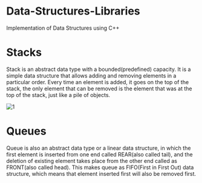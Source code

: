 # Data-Structures-Libraries
Implementation of Data Structures using C++

# Stacks
Stack is an abstract data type with a bounded(predefined) capacity. It is a simple data structure that allows adding and removing elements in a particular order. Every time an element is added, it goes on the top of the stack, the only element that can be removed is the element that was at the top of the stack, just like a pile of objects.

![1](https://user-images.githubusercontent.com/24549241/32347703-8451931a-c037-11e7-8e1e-cd961acd0e2f.png)

# Queues
Queue is also an abstract data type or a linear data structure, in which the first element is inserted from one end called REAR(also called tail), and the deletion of existing element takes place from the other end called as FRONT(also called head). This makes queue as FIFO(First in First Out) data structure, which means that element inserted first will also be removed first.



